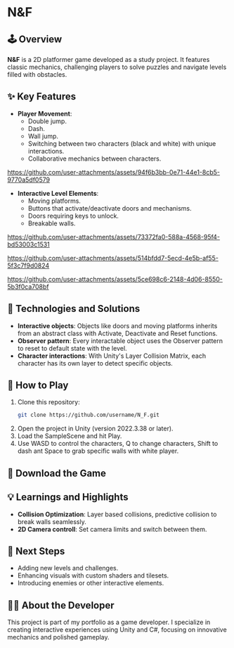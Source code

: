 # N&F

## 🕹️ Overview
**N&F** is a 2D platformer game developed as a study project. It features classic mechanics, challenging players to solve puzzles and navigate levels filled with obstacles.

## ✨ Key Features
- **Player Movement**:  
  - Double jump.  
  - Dash.  
  - Wall jump.  
  - Switching between two characters (black and white) with unique interactions.  
  - Collaborative mechanics between characters.
 
<!--Vídeo mostrando movimentos do player-->
https://github.com/user-attachments/assets/94f6b3bb-0e71-44e1-8cb5-9770a5df0579

- **Interactive Level Elements**:  
  - Moving platforms.  
  - Buttons that activate/deactivate doors and mechanisms.  
  - Doors requiring keys to unlock.  
  - Breakable walls.  
<!--Vídeo mostrando as interações dos players-->
https://github.com/user-attachments/assets/73372fa0-588a-4568-95f4-bd53003c1531

<!--Vídeo mostrando as interações dos players-->
https://github.com/user-attachments/assets/514bfdd7-5ecd-4e5b-af55-5f3c7f9d0824

<!--Vídeo mostrando mecânica de destrancar porta com chave-->
https://github.com/user-attachments/assets/5ce698c6-2148-4d06-8550-5b3f0ca708bf

## 🔧 Technologies and Solutions
- **Interactive objects**: Objects like doors and moving platforms inherits from an abstract class with Activate, Deactivate and Reset functions.
- **Observer pattern**: Every interactable object uses the Observer pattern to reset to default state with the level.
- **Character interactions**: With Unity's Layer Collision Matrix, each character has its own layer to detect specific objects.

## 🚀 How to Play
1. Clone this repository:  
   ```bash
   git clone https://github.com/username/N_F.git
   ```
2. Open the project in Unity (version 2022.3.38 or later).
3. Load the SampleScene and hit Play.
4. Use WASD to control the characters, Q to change characters, Shift to dash ant Space to grab specific walls with white player.

## 📂 Download the Game  


## 💡 Learnings and Highlights  
- **Collision Optimization**: Layer based collisions, predictive collision to break walls seamlessly.
- **2D Camera controll**: Set camera limits and switch between them.
  
## 📖 Next Steps  
- Adding new levels and challenges.  
- Enhancing visuals with custom shaders and tilesets.  
- Introducing enemies or other interactive elements. 

## 👨‍💻 About the Developer  
This project is part of my portfolio as a game developer. I specialize in creating interactive experiences using Unity and C#, focusing on innovative mechanics and polished gameplay.

